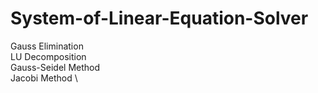 # System-of-Linear-Equation-Solver

Gauss Elimination \
LU Decomposition \
Gauss-Seidel Method \
Jacobi Method \

